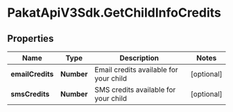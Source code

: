 # PakatApiV3Sdk.GetChildInfoCredits

## Properties
Name | Type | Description | Notes
------------ | ------------- | ------------- | -------------
**emailCredits** | **Number** | Email credits available for your child | [optional] 
**smsCredits** | **Number** | SMS credits available for your child | [optional] 



